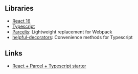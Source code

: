 
## Libraries

* [React 16](https://reactjs.org/)
* [Typescript](https://www.typescriptlang.org/)
* [Parceljs](https://parceljs.org/): Lightweight replacement for Webpack
* [helpful-decorators](https://github.com/NetanelBasal/helpful-decorators): Convenience methods for Typescript

## Links

* [React + Parcel + Typescript starter](https://github.com/adhrinae/ts-react-parcel)
